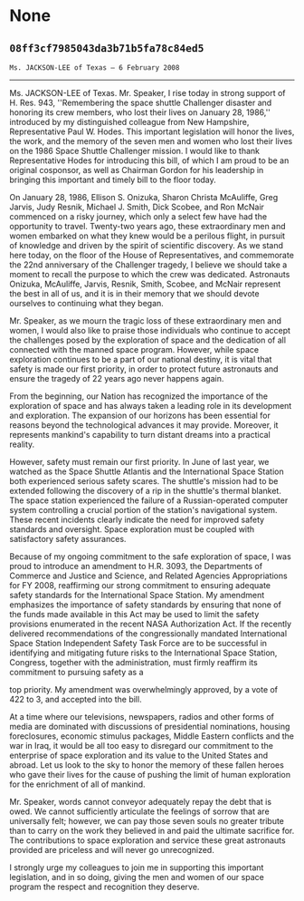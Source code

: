 # None
## `08ff3cf7985043da3b71b5fa78c84ed5`
`Ms. JACKSON-LEE of Texas — 6 February 2008`

---


Ms. JACKSON-LEE of Texas. Mr. Speaker, I rise today in strong support 
of H. Res. 943, ''Remembering the space shuttle Challenger disaster and 
honoring its crew members, who lost their lives on January 28, 1986,'' 
introduced by my distinguished colleague from New Hampshire, 
Representative Paul W. Hodes. This important legislation will honor the 
lives, the work, and the memory of the seven men and women who lost 
their lives on the 1986 Space Shuttle Challenger mission. I would like 
to thank Representative Hodes for introducing this bill, of which I am 
proud to be an original cosponsor, as well as Chairman Gordon for his 
leadership in bringing this important and timely bill to the floor 
today.

On January 28, 1986, Ellison S. Onizuka, Sharon Christa McAuliffe, 
Greg Jarvis, Judy Resnik, Michael J. Smith, Dick Scobee, and Ron McNair 
commenced on a risky journey, which only a select few have had the 
opportunity to travel. Twenty-two years ago, these extraordinary men 
and women embarked on what they knew would be a perilous flight, in 
pursuit of knowledge and driven by the spirit of scientific discovery. 
As we stand here today, on the floor of the House of Representatives, 
and commemorate the 22nd anniversary of the Challenger tragedy, I 
believe we should take a moment to recall the purpose to which the crew 
was dedicated. Astronauts Onizuka, McAuliffe, Jarvis, Resnik, Smith, 
Scobee, and McNair represent the best in all of us, and it is in their 
memory that we should devote ourselves to continuing what they began.

Mr. Speaker, as we mourn the tragic loss of these extraordinary men 
and women, I would also like to praise those individuals who continue 
to accept the challenges posed by the exploration of space and the 
dedication of all connected with the manned space program. However, 
while space exploration continues to be a part of our national destiny, 
it is vital that safety is made our first priority, in order to protect 
future astronauts and ensure the tragedy of 22 years ago never happens 
again.

From the beginning, our Nation has recognized the importance of the 
exploration of space and has always taken a leading role in its 
development and exploration. The expansion of our horizons has been 
essential for reasons beyond the technological advances it may provide. 
Moreover, it represents mankind's capability to turn distant dreams 
into a practical reality.

However, safety must remain our first priority. In June of last year, 
we watched as the Space Shuttle Atlantis and the International Space 
Station both experienced serious safety scares. The shuttle's mission 
had to be extended following the discovery of a rip in the shuttle's 
thermal blanket. The space station experienced the failure of a 
Russian-operated computer system controlling a crucial portion of the 
station's navigational system. These recent incidents clearly indicate 
the need for improved safety standards and oversight. Space exploration 
must be coupled with satisfactory safety assurances.

Because of my ongoing commitment to the safe exploration of space, I 
was proud to introduce an amendment to H.R. 3093, the Departments of 
Commerce and Justice and Science, and Related Agencies Appropriations 
for FY 2008, reaffirming our strong commitment to ensuring adequate 
safety standards for the International Space Station. My amendment 
emphasizes the importance of safety standards by ensuring that none of 
the funds made available in this Act may be used to limit the safety 
provisions enumerated in the recent NASA Authorization Act. If the 
recently delivered recommendations of the congressionally mandated 
International Space Station Independent Safety Task Force are to be 
successful in identifying and mitigating future risks to the 
International Space Station, Congress, together with the 
administration, must firmly reaffirm its commitment to pursuing safety 
as a


top priority. My amendment was overwhelmingly approved, by a vote of 
422 to 3, and accepted into the bill.


At a time where our televisions, newspapers, radios and other forms 
of media are dominated with discussions of presidential nominations, 
housing foreclosures, economic stimulus packages, Middle Eastern 
conflicts and the war in Iraq, it would be all too easy to disregard 
our commitment to the enterprise of space exploration and its value to 
the United States and abroad. Let us look to the sky to honor the 
memory of these fallen heroes who gave their lives for the cause of 
pushing the limit of human exploration for the enrichment of all of 
mankind.

Mr. Speaker, words cannot conveyor adequately repay the debt that is 
owed. We cannot sufficiently articulate the feelings of sorrow that are 
universally felt; however, we can pay those seven souls no greater 
tribute than to carry on the work they believed in and paid the 
ultimate sacrifice for. The contributions to space exploration and 
service these great astronauts provided are priceless and will never go 
unrecognized.

I strongly urge my colleagues to join me in supporting this important 
legislation, and in so doing, giving the men and women of our space 
program the respect and recognition they deserve.
